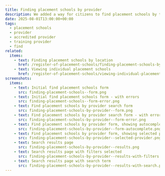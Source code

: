 ```yaml
---
title: Finding placement schools by provider
description: We added a way for citizens to find placement schools by the ITT provider who placed trainees at the school
date: 2025-08-01T13:00:00+00:00
tags:
  - placement schools
  - provider
  - accredited provider
  - training provider
  - find
related:
  items:
    - text: Finding placement schools by location
      href: /register-of-placement-schools/finding-placement-schools-by-location/
    - text: Viewing individual placement schools
      href: /register-of-placement-schools/viewing-individual-placement-schools/
screenshots:
  items:
    - text: Initial find placement schools form
      src: finding-placement-schools--form.png
    - text: Initial find placement schools form - with errors
      src: finding-placement-schools--form-error.png
    - text: Find placement schools by provider search form
      src: finding-placement-schools-by-provider--form.png
    - text: Find placement schools by provider search form - with errors
      src: finding-placement-schools-by-provider--form-error.png
    - text: Find placement schools by provider form, showing autocomplete suggestions
      src: finding-placement-schools-by-provider--form-autocomplete.png
    - text: Find placement schools by provider form, showing selected provider
      src: finding-placement-schools-by-provider--selected-provider.png
    - text: Search results page
      src: finding-placement-schools-by-provider--results.png
    - text: Search results page with filters selected
      src: finding-placement-schools-by-provider--results-with-filters.png
    - text: Search results page with search term
      src: finding-placement-schools-by-provider--results-with-search.png
---
```

